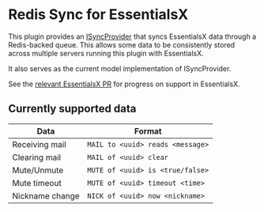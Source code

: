 # Redis Sync for EssentialsX

[ISyncProvider]: https://github.com/N3FS/Essentials/blob/sync-framework/Essentials/src/net/ess3/api/sync/ISyncProvider.java "interface net.ess3.api.sync.ISyncProvider (in PR branch)"
[pr]: https://github.com/EssentialsX/Essentials/pull/2020 "PR #2020: Add a basic sync framework"

This plugin provides an [ISyncProvider][ISyncProvider] that syncs EssentialsX data through a
Redis-backed queue. This allows some data to be consistently stored across multiple
servers running this plugin with EssentialsX.

It also serves as the current model implementation of ISyncProvider.

See the [relevant EssentialsX PR][pr] for progress on support in EssentialsX.

## Currently supported data

| Data                | Format                           |
|---------------------|----------------------------------|
| Receiving mail      | `MAIL to <uuid> reads <message>` |
| Clearing mail       | `MAIL of <uuid> clear`           |
| Mute/Unmute         | `MUTE of <uuid> is <true/false>` |
| Mute timeout        | `MUTE of <uuid> timeout <time>`  |
| Nickname change     | `NICK of <uuid> now <nickname>`  |